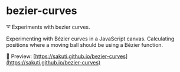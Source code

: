 # bezier-curves
➰ Experiments with bezier curves.

Experimenting with Bézier curves in a JavaScript canvas. Calculating positions where a moving ball should be using a Bézier function.

🔗 Preview: [https://sakuti.github.io/bezier-curves](https://sakuti.github.io/bezier-curves)
